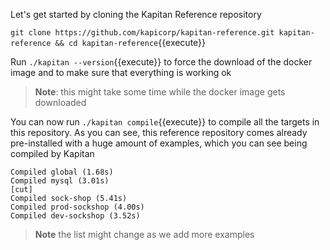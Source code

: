 Let's get started by cloning the Kapitan Reference repository

`git clone https://github.com/kapicorp/kapitan-reference.git kapitan-reference && cd kapitan-reference`{{execute}}

Run `./kapitan --version`{{execute}} to force the download of the docker image and to make sure that everything is working ok

> **Note**: this might take some time while the docker image gets downloaded

You can now run `./kapitan compile`{{execute}} to compile all the targets in this repository.
As you can see, this reference repository comes already pre-installed with a huge amount of examples, which you can see being compiled by Kapitan

```
Compiled global (1.68s)
Compiled mysql (3.01s)
[cut]
Compiled sock-shop (5.41s)
Compiled prod-sockshop (4.00s)
Compiled dev-sockshop (3.52s)
```
> **Note** the list might change as we add more examples